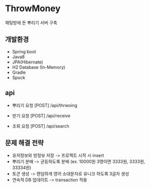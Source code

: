 # ThrowMoney

채팅방에 돈 뿌리기 서버 구축

## 개발환경
- Spring boot
- Java8
- JPA(Hibernate)
- H2 Database (In-Memory)
- Gradle
- Spock

## api

- 뿌리기 요청
  [POST] /api/thrwoing

- 받기 요청
  [POST] /api/receive
  
- 조회 요청
  [POST] /api/search
  
## 문제 해결 전략

- 유저정보와 방정보 저장 -> 프로젝트 시작 시 insert
- 뿌리기 분배 -> 균등하도록 분배 (ex. 10000원 3명이면 3333원, 3333원, 33334원)
- 토큰 생성 -> 랜덤하게 영어 소대문자로 유니크 하도록 3글자 생성
- 연속적 DB 업데이트 -> transaction 적용
